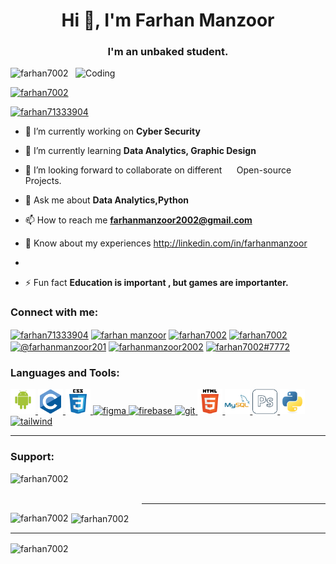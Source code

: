
<h1 align="center">Hi 👋, I'm Farhan Manzoor</h1>
<h3 align="center">I'm an unbaked student.</h3>
<img align="right" alt="Coding" width="400" src=""C:\Users\farha\Downloads\avento.gif">


<p align="left"> <img src="https://komarev.com/ghpvc/?username=farhan7002&label=Profile%20views&color=0e75b6&style=flat" alt="farhan7002" /> </p>

<p align="left"> <a href="https://github.com/ryo-ma/github-profile-trophy"><img src="https://github-profile-trophy.vercel.app/?username=farhan7002" alt="farhan7002" /></a> </p>

<p align="left"> <a href="https://twitter.com/farhan71333904" target="blank"><img src="https://img.shields.io/twitter/follow/farhan71333904?logo=twitter&style=for-the-badge" alt="farhan71333904" /></a> </p>

- 🔭 I’m currently working on **Cyber Security**

- 🌱 I’m currently learning **Data Analytics, Graphic Design**

- 👯 I’m looking forward to collaborate on different
      Open-source Projects.

- 💬 Ask me about **Data Analytics,Python**

- 📫 How to reach me **farhanmanzoor2002@gmail.com**

- 📄 Know about my experiences http://linkedin.com/in/farhanmanzoor
- 
- ⚡ Fun fact **Education is important , but games are importanter.**

<h3 align="left">Connect with me:</h3>
<p align="left">
<a href="https://twitter.com/farhan71333904" target="blank"><img align="center" src="https://raw.githubusercontent.com/rahuldkjain/github-profile-readme-generator/master/src/images/icons/Social/twitter.svg" alt="farhan71333904" height="30" width="40" /></a>
<a href="https://linkedin.com/in/farhan manzoor" target="blank"><img align="center" src="https://raw.githubusercontent.com/rahuldkjain/github-profile-readme-generator/master/src/images/icons/Social/linked-in-alt.svg" alt="farhan manzoor" height="30" width="40" /></a>
<a href="https://instagram.com/farhan7002" target="blank"><img align="center" src="https://raw.githubusercontent.com/rahuldkjain/github-profile-readme-generator/master/src/images/icons/Social/instagram.svg" alt="farhan7002" height="30" width="40" /></a>
<a href="https://dribbble.com/farhan7002" target="blank"><img align="center" src="https://raw.githubusercontent.com/rahuldkjain/github-profile-readme-generator/master/src/images/icons/Social/dribbble.svg" alt="farhan7002" height="30" width="40" /></a>
<a href="https://www.hackerrank.com/@farhanmanzoor201" target="blank"><img align="center" src="https://raw.githubusercontent.com/rahuldkjain/github-profile-readme-generator/master/src/images/icons/Social/hackerrank.svg" alt="@farhanmanzoor201" height="30" width="40" /></a>
<a href="https://auth.geeksforgeeks.org/user/farhanmanzoor2002" target="blank"><img align="center" src="https://raw.githubusercontent.com/rahuldkjain/github-profile-readme-generator/master/src/images/icons/Social/geeks-for-geeks.svg" alt="farhanmanzoor2002" height="30" width="40" /></a>
<a href="https://discord.gg/farhan7002#7772" target="blank"><img align="center" src="https://raw.githubusercontent.com/rahuldkjain/github-profile-readme-generator/master/src/images/icons/Social/discord.svg" alt="farhan7002#7772" height="30" width="40" /></a>
</p>

<h3 align="left">Languages and Tools:</h3>
<p align="left"> <a href="https://developer.android.com" target="_blank" rel="noreferrer"> <img src="https://raw.githubusercontent.com/devicons/devicon/master/icons/android/android-original-wordmark.svg" alt="android" width="40" height="40"/> </a> <a href="https://www.cprogramming.com/" target="_blank" rel="noreferrer"> <img src="https://raw.githubusercontent.com/devicons/devicon/master/icons/c/c-original.svg" alt="c" width="40" height="40"/> </a> <a href="https://www.w3schools.com/css/" target="_blank" rel="noreferrer"> <img src="https://raw.githubusercontent.com/devicons/devicon/master/icons/css3/css3-original-wordmark.svg" alt="css3" width="40" height="40"/> </a> <a href="https://www.figma.com/" target="_blank" rel="noreferrer"> <img src="https://www.vectorlogo.zone/logos/figma/figma-icon.svg" alt="figma" width="40" height="40"/> </a> <a href="https://firebase.google.com/" target="_blank" rel="noreferrer"> <img src="https://www.vectorlogo.zone/logos/firebase/firebase-icon.svg" alt="firebase" width="40" height="40"/> </a> <a href="https://git-scm.com/" target="_blank" rel="noreferrer"> <img src="https://www.vectorlogo.zone/logos/git-scm/git-scm-icon.svg" alt="git" width="40" height="40"/> </a> <a href="https://www.w3.org/html/" target="_blank" rel="noreferrer"> <img src="https://raw.githubusercontent.com/devicons/devicon/master/icons/html5/html5-original-wordmark.svg" alt="html5" width="40" height="40"/> </a> <a href="https://www.mysql.com/" target="_blank" rel="noreferrer"> <img src="https://raw.githubusercontent.com/devicons/devicon/master/icons/mysql/mysql-original-wordmark.svg" alt="mysql" width="40" height="40"/> </a> <a href="https://www.photoshop.com/en" target="_blank" rel="noreferrer"> <img src="https://raw.githubusercontent.com/devicons/devicon/master/icons/photoshop/photoshop-line.svg" alt="photoshop" width="40" height="40"/> </a> <a href="https://www.python.org" target="_blank" rel="noreferrer"> <img src="https://raw.githubusercontent.com/devicons/devicon/master/icons/python/python-original.svg" alt="python" width="40" height="40"/> </a> <a href="https://tailwindcss.com/" target="_blank" rel="noreferrer"> <img src="https://www.vectorlogo.zone/logos/tailwindcss/tailwindcss-icon.svg" alt="tailwind" width="40" height="40"/> </a> </p>

<hr>

<h3 align="left">Support:</h3>
<p><a href="https://www.buymeacoffee.com/farhan7002"> <img align="left" src="https://cdn.buymeacoffee.com/buttons/v2/default-yellow.png" height="50" width="210" alt="farhan7002" /></a></p><br><br>
<hr>

<p><img align="left" src="https://github-readme-stats.vercel.app/api/top-langs?username=farhan7002&show_icons=true&locale=en&layout=compact" alt="farhan7002" /></p>


<p>&nbsp;<img align="center" src="https://github-readme-stats.vercel.app/api?username=farhan7002&show_icons=true&locale=en" alt="farhan7002" /></p>

  <hr>                                                                                                                                          
<p><img align="center" src="https://github-readme-streak-stats.herokuapp.com/?user=farhan7002&" alt="farhan7002" /></p>
